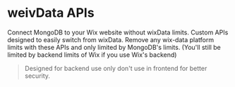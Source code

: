 # weivData APIs

Connect MongoDB to your Wix website without wixData limits. Custom APIs designed to easily switch from wixData. Remove any wix-data platform limits with these APIs and only limited by MongoDB's limits. (You'll still be limited by backend limits of Wix if you use Wix's backend)

> Designed for backend use only don't use in frontend for better security.